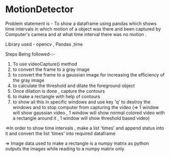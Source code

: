 # MotionDetector
Problem statement is - To show a dataframe using pandas which shows time intervals in which motion of a object was there and been captured by Computer's camera and at what time interval there was no motion . 

Library used - opencv , Pandas ,time

Steps Being followed-:-
1. To use videoCapture() method
2. to convert the frame to a gray image
3. to convert the frame to a gaussian image for increasing the efficiency of the gray image
4. to calculate the threshold and dilate the foreground object
5. Once dilation is done , capture the contours
6. to make a rectangle with help of contours
7. to show all this in specific windows and use key 'q' to destroy the windows and to stop computer from capturing the video
(=> 1 window will show gaussian video , 1 window will show normal colored video with a rectangle around it , 1 window will show threshold based video)

=>In order to show time intervals , make a list 'times' and append status into it and convert the list 'times' into required dataframe

=> Image data used to make a rectangle is a numpy matrix as python outputs the images while reading to a numpy matrix only
